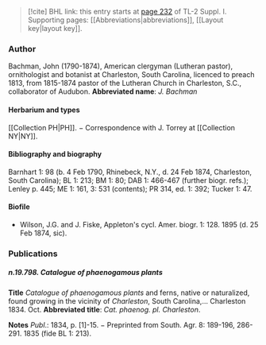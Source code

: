 > [!cite] BHL link: this entry starts at [page 232](https://www.biodiversitylibrary.org/page/33264959) of TL-2 Suppl. I.
> Supporting pages: [[Abbreviations|abbreviations]], [[Layout key|layout key]].

### Author

Bachman, John (1790-1874), American clergyman (Lutheran pastor), ornithologist and botanist at Charleston, South Carolina, licenced to preach 1813, from 1815-1874 pastor of the Lutheran Church in Charleston, S.C., collaborator of Audubon. 
**Abbreviated name**: *J. Bachman*

#### Herbarium and types

[[Collection PH|PH]]. − Correspondence with J. Torrey at [[Collection NY|NY]].

#### Bibliography and biography

Barnhart 1: 98 (b. 4 Feb 1790, Rhinebeck, N.Y., d. 24 Feb 1874, Charleston, South Carolina); BL 1: 213; BM 1: 80; DAB 1: 466-467 (further biogr. refs.); Lenley p. 445; ME 1: 161, 3: 531 (contents); PR 314, ed. 1: 392; Tucker 1: 47.

#### Biofile

- Wilson, J.G. and J. Fiske, Appleton's cycl. Amer. biogr. 1: 128. 1895 (d. 25 Feb 1874, sic).

### Publications

##### n.19.798. Catalogue of phaenogamous plants

**Title**
*Catalogue of phaenogamous plants* and ferns, native or naturalized, found growing in the vicinity of *Charleston*, South Carolina,... Charleston 1834. Oct.
**Abbreviated title**: *Cat. phaenog. pl. Charleston*.

**Notes**
*Publ*.: 1834, p. \[1\]-15. − Preprinted from South. Agr. 8: 189-196, 286-291. 1835 (fide BL 1: 213).

